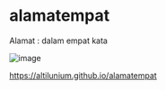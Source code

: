 # alamatempat
Alamat : dalam empat kata

![image](https://user-images.githubusercontent.com/70379302/191012650-ab7f0430-2815-4cec-8c73-0f1118395ec1.png)


https://altilunium.github.io/alamatempat
